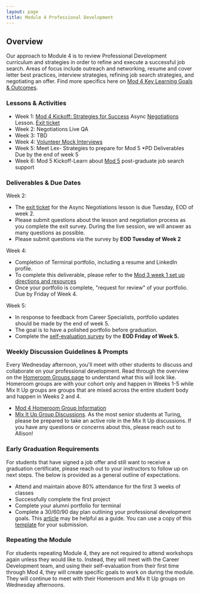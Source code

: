 ```yaml
---
layout: page
title: Module 4 Professional Development
---
```


## Overview
Our approach to Module 4 is to review Professional Development curriculum and strategies in order to refine and execute a successful job search. Areas of focus include outreach and networking, resume and cover letter best practices, interview strategies, refining job search strategies, and negotiating an offer. Find more specifics here on [Mod 4 Key Learning Goals & Outcomes](/module_four/mod4_learning_goals).

### Lessons & Activities

* Week 1: [Mod 4 Kickoff: Strategies for Success](/module_four/week1_kickoff)
           Async [Negotiations](/module_four/negotiations) Lesson. [Exit ticket]( https://docs.google.com/forms/d/17RlQn3qFlnji7KHDhKooIdZLeGL5KLbd6kcN3KQb468/edit)
* Week 2: Negotiations Live QA
* Week 3: TBD
* Week 4: [Volunteer Mock Interviews](/module_four/mod4_mock_interviews)
* Week 5: Meet Lex- Strategies to prepare for Mod 5 
          *PD Deliverables Due by the end of week 5
* Week 6: Mod 5 Kickoff-Learn about [Mod 5](/module-5/index) post-graduate job search support

### Deliverables & Due Dates

Week 2: 
* The [exit ticket](https://forms.gle/v9vb4doeBpE3WNHZ8) for the Async Negotiations lesson is due Tuesday, EOD of week 2. 
* Please submit questions about the lesson and negotiation process as you complete the exit survey. During the live session, we will       answer as many questions as possible.
* Please submit questions via the survey by **EOD Tuesday of Week 2** 

Week 4:
* Completion of Terminal portfolio, including a resume and LinkedIn profile.
* To complete this deliverable, please refer to the [Mod 3 week 1 set up directions and resources](https://careerdev.turing.edu/module_three/mod3_week1)
* Once your portfolio is complete, "request for review" of your portfolio. Due by Friday of Week 4.

Week 5:
* In response to feedback from Career Specialists, portfolio updates should be made by the end of week 5. 
* The goal is to have a polished portfolio before graduation.
* Complete the [self-evaluation survey](https://airtable.com/shrsS9pDedt4Jvnkd) by the **EOD Friday of Week 5.** 

### Weekly Discussion Guidelines & Prompts
Every Wednesday afternoon, you'll meet with other students to discuss and collaborate on your professional development. Read through the overview on the [Homeroom Groups page](/student_discussion_groups/index) to understand what this will look like. Homeroom groups are with your cohort only and happen in Weeks 1-5 while Mix It Up groups are groups that are mixed across the entire student body and happen in Weeks 2 and 4.

  * [Mod 4 Homeroom Group Information](/student_discussion_groups/mod4_homeroom_discussion_prompts)
  * [Mix It Up Group Discussions](/mixed_groups/index). As the most senior students at Turing, please be prepared to take an active role in the Mix It Up discussions. If you have any questions or concerns about this, please reach out to Allison!

### Early Graduation Requirements

For students that have signed a job offer and still want to receive a graduation certificate, please reach out to your instructors to follow up on next steps. The below is provided as a general outline of expectations.

  * Attend and maintain above 80% attendance for the first 3 weeks of classes
  * Successfully complete the first project
  * Complete your alumni portfolio for terminal
  * Complete a 30/60/90 day plan outlining your professional development goals. This [article](https://www.themuse.com/advice/30-60-90-day-plan-instructions-template-example) may be helpful as a guide. You can use a copy of this [template](https://docs.google.com/document/d/1Ak0aP-b8D99cD_uYNaw4Ojo7A8HaJnaTso_U1ooTCfo/edit#)  for your submission.

### Repeating the Module
For students repeating Module 4, they are not required to attend workshops again unless they would like to. Instead, they will meet with the Career Development team, and using their self-evaluation from their first time through Mod 4, they will create specific goals to work on during the module. They will continue to meet with their Homeroom and Mix It Up groups on Wednesday afternoons. 
